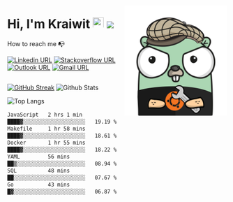 [//]: # (<img align="right" width="235" src="https://github.com/arsmn/arsmn/blob/main/magician_gopher.png">)
<img align="right" width="235" src="assets/img/my_gopher.png">

# Hi, I'm Kraiwit <img src="https://media.giphy.com/media/hvRJCLFzcasrR4ia7z/giphy.gif" width="25px" height="25px"> ![](https://komarev.com/ghpvc/?username=parlarlax&label=PROFILE+VIEWS)

How to reach me :mailbox_with_no_mail:

[![Linkedin URL](https://img.shields.io/badge/LinkedIn-0077B5?style=for-the-badge&logo=linkedin&logoColor=white)](https://www.linkedin.com/in/kraiwit-tongkul-545b0b64/)
[![Stackoverflow URL](https://img.shields.io/badge/Stackoverflow-ef8236?style=for-the-badge&logo=stackoverflow&logoColor=white)](https://stackoverflow.com/users/15555894/lax-tongkul)
[![Outlook URL](https://img.shields.io/badge/Outlook-0078D4?style=for-the-badge&logo=microsoft-outlook&logoColor=white)](mailto:lax.ltk@outlook.com)
[![Gmail URL](https://img.shields.io/badge/Gmail-D14836?style=for-the-badge&logo=gmail&logoColor=white)](mailto:lax.ltk@gmail.com)




##
[![GitHub Streak](https://github-readme-streak-stats.herokuapp.com?user=parlarlax&theme=dark)](https://git.io/streak-stats)
![Github Stats](https://github-readme-stats.vercel.app/api?username=parlarlax&show_icons=true&theme=github_dark&include_all_commits=true&custom_title=GitHub%20Stats)

![Top Langs](https://github-readme-stats.vercel.app/api/top-langs/?username=parlarlax&hide=css,html&theme=github_dark&layout=compact)

<!--START_SECTION:waka-->

```text
JavaScript   2 hrs 1 min     ████▓░░░░░░░░░░░░░░░░░░░░   19.19 %
Makefile     1 hr 58 mins    ████▓░░░░░░░░░░░░░░░░░░░░   18.61 %
Docker       1 hr 55 mins    ████▓░░░░░░░░░░░░░░░░░░░░   18.22 %
YAML         56 mins         ██▒░░░░░░░░░░░░░░░░░░░░░░   08.94 %
SQL          48 mins         ██░░░░░░░░░░░░░░░░░░░░░░░   07.67 %
Go           43 mins         █▓░░░░░░░░░░░░░░░░░░░░░░░   06.87 %
```

<!--END_SECTION:waka-->
